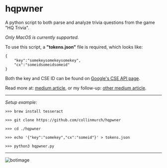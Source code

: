# hqpwner

A python script to both parse and analyze trivia questions from the game "HQ Trivia".

*Only MacOS is currently supported.*

To use this script, a **"tokens.json"** file is required, which looks like:
```
{
    "key":"somekeysomekeysomekey",
    "cx":"someidsomeidsomeid"
}
```

Both the key and CSE ID can be found on [Google's CSE API page](https://developers.google.com/custom-search/json-api/v1/overview).

Read more at: [medium article](https://medium.com/@collinmurch/a-modern-approach-to-cracking-trivia-3c24f357fd5e),
or my follow-up: [other medium article](https://medium.com/@collinmurch/a-new-approach-to-my-hq-trivia-bot-d9a8d1b52d9f).

---
*Setup example:*

```
>>> brew install tesseract

>>> git clone https://github.com/collinmurch/hqpwner

>>> cd ./hqpwner

>>> echo '{"key":"somekey","cx":"someid"}' > tokens.json

>>> python3 hqpwner.py
```
---
![botimage](https://i.imgur.com/Ty0RZH4.png)
